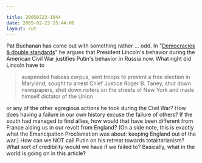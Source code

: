 ```yaml
---

title: 20050223-1044
date: 2005-02-23 15:44:00
layout: rut
---
```


Pat Buchanan has come out with something rather &hellip; odd.  In "<a href="http://www.wnd.com/news/article.asp?ARTICLE_ID=42987">Democracies
& double standards</a>" he argues that President Lincoln's behavior
during the American Civil War justifies Putin's behavior in
Russia now.  What right did Lincoln have to

<blockquote>suspended habeas corpus, sent troops to prevent a free
election in Maryland, sought to arrest Chief Justice Roger B. Taney,
shut down newspapers, shot down rioters on the streets of New York
and made himself dictator of the Union</blockquote>

or any of the other egregious actions he took during the Civil War?
How does having a failure in our own history excuse the failure
of others?  If the south had managed to find allies, how would
that have been different from France aiding us in our revolt from
England?  (On a side note, this is exactly what the Emancipation
Proclamation was about: keeping England out of the war.)  How can we
NOT call Putin on his retreat towards totalitarianism?  What sort
of credibility would we have if we failed to?  Basically, what in
the world is going on in this article&#x203d;

